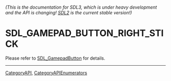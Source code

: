 ###### (This is the documentation for SDL3, which is under heavy development and the API is changing! [SDL2](https://wiki.libsdl.org/SDL2/) is the current stable version!)
# SDL_GAMEPAD_BUTTON_RIGHT_STICK

Please refer to [SDL_GamepadButton](SDL_GamepadButton) for details.

----
[CategoryAPI](CategoryAPI), [CategoryAPIEnumerators](CategoryAPIEnumerators)

